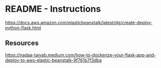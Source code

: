# README - Instructions

https://docs.aws.amazon.com/elasticbeanstalk/latest/dg/create-deploy-python-flask.html

## Resources
https://nadaa-taiyab.medium.com/how-to-dockerize-your-flask-app-and-deploy-to-aws-elastic-beanstalk-9f761b7f3dba